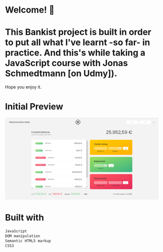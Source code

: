 # Welcome! 👋
# This Bankist project is built in order to put all what I've learnt -so far- in practice. And this's  while taking a JavaScript course with Jonas Schmedtmann [on Udmy]).
Hope you enjoy it.

# Initial Preview
![Initial Preview for Bankist project](shot.png)

# Built with

    JavaScript 
    DOM manipulation
    Semantic HTML5 markup
    CSS3
    

